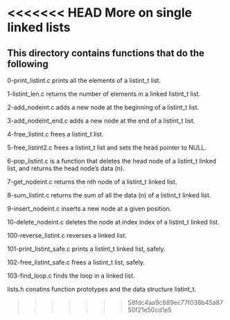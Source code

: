 <<<<<<< HEAD
More on single linked lists
=======
## This directory contains functions that do the following

0-print_listint.c prints all the elements of a listint_t list.

1-listint_len.c returns the number of elements in a linked listint_t list.

2-add_nodeint.c adds a new node at the beginning of a listint_t list.

3-add_nodeint_end.c adds a new node at the end of a listint_t list.

4-free_listint.c frees a listint_t list.

5-free_listint2.c frees a listint_t list and sets the head pointer to NULL.

6-pop_listint.c is a function that deletes the head node of a listint_t linked list, and returns the head node’s data (n).

7-get_nodeint.c returns the nth node of a listint_t linked list.

8-sum_listint.c returns the sum of all the data (n) of a listint_t linked list.

9-insert_nodeint.c inserts a new node at a given position.

10-delete_nodeint.c deletes the node at index index of a listint_t linked list.

100-reverse_listint.c reverses a linked list.

101-print_listint_safe.c prints a listint_t linked list, safely.

102-free_listint_safe.c frees a listint_t list, safely.

103-find_loop.c finds the loop in a linked list.

lists.h conatins function prototypes and the data structure listint_t.
>>>>>>> 58fdc4aa9c889ec77f038b45a8750f21e50cd1e5
